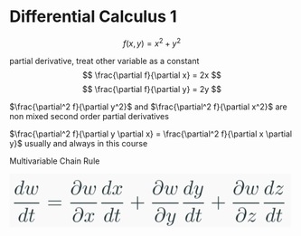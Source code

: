 # Differential Calculus 1
$$ f(x,y) = x^2 + y^2 $$

partial derivative, treat other variable as a constant
$$ \frac{\partial f}{\partial x} = 2x $$
$$ \frac{\partial f}{\partial y} = 2y $$

$\frac{\partial^2 f}{\partial y^2}$ and $\frac{\partial^2 f}{\partial x^2}$ are non mixed second order partial derivatives

 $\frac{\partial^2 f}{\partial y \partial x} = \frac{\partial^2 f}{\partial x \partial y}$ usually and always in this course
 
 Multivariable Chain Rule
 
 ![MVC Chain Rule](1647465589.png)
 
 
